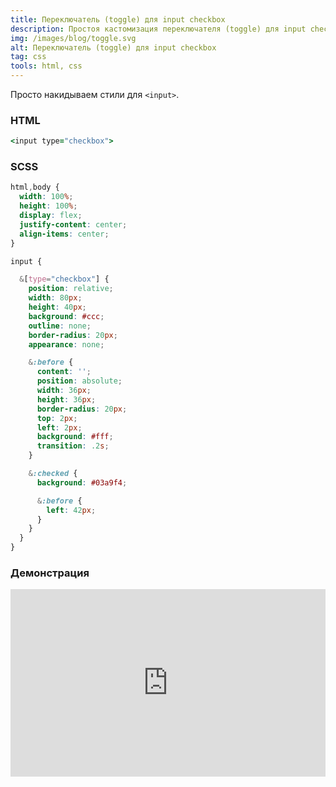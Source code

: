 ```yaml
---
title: Переключатель (toggle) для input checkbox
description: Простоя кастомизация переключателя (toggle) для input checkbox
img: /images/blog/toggle.svg
alt: Переключатель (toggle) для input checkbox
tag: css
tools: html, css
---
```

Просто накидываем стили для `<input>`.

### HTML
```ruby
<input type="checkbox">
```

### SCSS
```css
html,body {
  width: 100%;
  height: 100%;
  display: flex;
  justify-content: center;
  align-items: center;
}

input {

  &[type="checkbox"] {
    position: relative;
    width: 80px;
    height: 40px;
    background: #ccc;
    outline: none;
    border-radius: 20px;
    appearance: none;

    &:before {
      content: '';
      position: absolute;
      width: 36px;
      height: 36px;
      border-radius: 20px;
      top: 2px;
      left: 2px;
      background: #fff;
      transition: .2s;
    }

    &:checked {
      background: #03a9f4;

      &:before {
        left: 42px;
      }
    }
  }
}
```

### Демонстрация
<iframe height="300" style="width: 100%;" scrolling="no" title="Toggle переключатель из checkbox" src="https://codepen.io/a-zharikov/embed/vYjQyBg?default-tab=result&theme-id=dark" frameborder="no" loading="lazy" allowtransparency="true" allowfullscreen="true"></iframe>